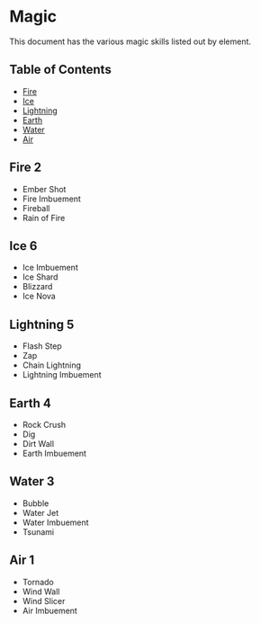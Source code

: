 # Magic

<p>
	This document has the various magic skills listed out by element.
</p>

## Table of Contents

- [Fire](#fire)
- [Ice](#ice)
- [Lightning](#lightning)
- [Earth](#earth)
- [Water](#water)
- [Air](#air)

## Fire 2

- Ember Shot
- Fire Imbuement
- Fireball
- Rain of Fire

## Ice 6

- Ice Imbuement
- Ice Shard
- Blizzard
- Ice Nova

## Lightning 5

- Flash Step
- Zap
- Chain Lightning
- Lightning Imbuement

## Earth 4

- Rock Crush
- Dig
- Dirt Wall
- Earth Imbuement

## Water 3

- Bubble
- Water Jet
- Water Imbuement
- Tsunami

## Air 1

- Tornado
- Wind Wall
- Wind Slicer
- Air Imbuement